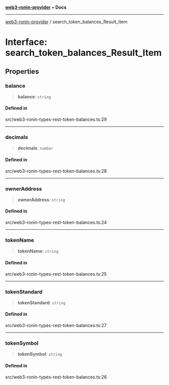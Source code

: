 [**web3-ronin-provider**](../README.md) • **Docs**

***

[web3-ronin-provider](../globals.md) / search\_token\_balances\_Result\_Item

# Interface: search\_token\_balances\_Result\_Item

## Properties

### balance

> **balance**: `string`

#### Defined in

src/web3-ronin-types-rest-token-balances.ts:29

***

### decimals

> **decimals**: `number`

#### Defined in

src/web3-ronin-types-rest-token-balances.ts:28

***

### ownerAddress

> **ownerAddress**: `string`

#### Defined in

src/web3-ronin-types-rest-token-balances.ts:24

***

### tokenName

> **tokenName**: `string`

#### Defined in

src/web3-ronin-types-rest-token-balances.ts:25

***

### tokenStandard

> **tokenStandard**: `string`

#### Defined in

src/web3-ronin-types-rest-token-balances.ts:27

***

### tokenSymbol

> **tokenSymbol**: `string`

#### Defined in

src/web3-ronin-types-rest-token-balances.ts:26
